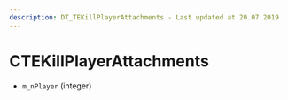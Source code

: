 ```yaml
---
description: DT_TEKillPlayerAttachments - Last updated at 20.07.2019
---
```


# CTEKillPlayerAttachments


* `m_nPlayer` (integer)